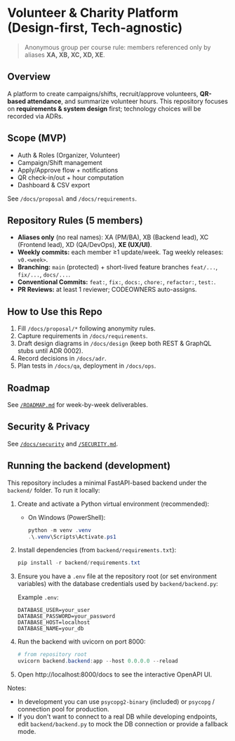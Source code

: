 # Volunteer & Charity Platform (Design-first, Tech-agnostic)

> Anonymous group per course rule: members referenced only by aliases **XA, XB, XC, XD, XE**.

## Overview
A platform to create campaigns/shifts, recruit/approve volunteers, **QR-based attendance**, and summarize volunteer hours. This repository focuses on **requirements & system design** first; technology choices will be recorded via ADRs.

## Scope (MVP)
- Auth & Roles (Organizer, Volunteer)
- Campaign/Shift management
- Apply/Approve flow + notifications
- QR check-in/out + hour computation
- Dashboard & CSV export

See `/docs/proposal` and `/docs/requirements`.

## Repository Rules (5 members)
- **Aliases only** (no real names): XA (PM/BA), XB (Backend lead), XC (Frontend lead), XD (QA/DevOps), **XE (UX/UI)**.
- **Weekly commits:** each member ≥1 update/week. Tag weekly releases: `v0.<week>`.
- **Branching:** `main` (protected) + short-lived feature branches `feat/...`, `fix/...`, `docs/...`.
- **Conventional Commits:** `feat:`, `fix:`, `docs:`, `chore:`, `refactor:`, `test:`.
- **PR Reviews:** at least 1 reviewer; CODEOWNERS auto-assigns.

## How to Use this Repo
1. Fill `/docs/proposal/*` following anonymity rules.
2. Capture requirements in `/docs/requirements`.
3. Draft design diagrams in `/docs/design` (keep both REST & GraphQL stubs until ADR 0002).
4. Record decisions in `/docs/adr`.
5. Plan tests in `/docs/qa`, deployment in `/docs/ops`.

## Roadmap
See [`/ROADMAP.md`](./ROADMAP.md) for week-by-week deliverables.

## Security & Privacy
See [`/docs/security`](./docs/security) and [`/SECURITY.md`](./SECURITY.md).

## Running the backend (development)

This repository includes a minimal FastAPI-based backend under the `backend/` folder. To run it locally:

1. Create and activate a Python virtual environment (recommended):

	- On Windows (PowerShell):
	  ```powershell
	  python -m venv .venv
	  .\.venv\Scripts\Activate.ps1
	  ```

2. Install dependencies (from `backend/requirements.txt`):

	```powershell
	pip install -r backend/requirements.txt
	```

3. Ensure you have a `.env` file at the repository root (or set environment variables) with the database credentials used by `backend/backend.py`:

	Example `.env`:

	```text
	DATABASE_USER=your_user
	DATABASE_PASSWORD=your_password
	DATABASE_HOST=localhost
	DATABASE_NAME=your_db
	```

4. Run the backend with uvicorn on port 8000:

	```powershell
	# from repository root
	uvicorn backend.backend:app --host 0.0.0.0 --reload
	```

5. Open http://localhost:8000/docs to see the interactive OpenAPI UI.

Notes:
- In development you can use `psycopg2-binary` (included) or `psycopg` / connection pool for production.
- If you don't want to connect to a real DB while developing endpoints, edit `backend/backend.py` to mock the DB connection or provide a fallback mode.
